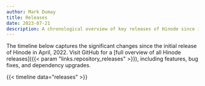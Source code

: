 ```yaml
---
author: Mark Dumay
title: Releases
date: 2023-07-21
description: A chronological overview of key releases of Hinode since initial launch.
---
```



The timeline below captures the significant changes since the initial release of Hinode in April, 2022. Visit GitHub for a [full overview of all Hinode releases]({{< param "links.repository_releases" >}}), including features, bug fixes, and dependency upgrades.

<p class="mt-5">
{{< timeline data="releases" >}}
<p>
